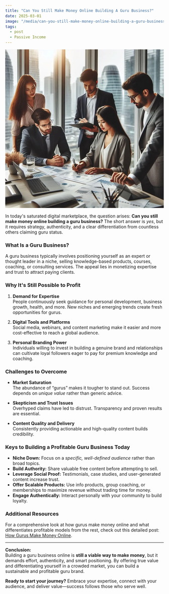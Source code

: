 ```yaml
---
title: "Can You Still Make Money Online Building A Guru Business?"
date: 2025-03-01
image: "/media/can-you-still-make-money-online-building-a-guru-business.webp"
tags:
  - post
  - Passive Income
---
```


![Can You Still Make Money Online Building A Guru Business?](/media/can-you-still-make-money-online-building-a-guru-business.webp)

In today's saturated digital marketplace, the question arises: **Can you still make money online building a guru business?** The short answer is *yes*, but it requires strategy, authenticity, and a clear differentiation from countless others claiming guru status.

### What Is a Guru Business?

A guru business typically involves positioning yourself as an expert or thought leader in a niche, selling knowledge-based products, courses, coaching, or consulting services. The appeal lies in monetizing expertise and trust to attract paying clients.

### Why It's Still Possible to Profit

1. **Demand for Expertise**  
   People continuously seek guidance for personal development, business growth, health, and more. New niches and emerging trends create fresh opportunities for gurus.

2. **Digital Tools and Platforms**  
   Social media, webinars, and content marketing make it easier and more cost-effective to reach a global audience.

3. **Personal Branding Power**  
   Individuals willing to invest in building a genuine brand and relationships can cultivate loyal followers eager to pay for premium knowledge and coaching.

### Challenges to Overcome

- **Market Saturation**  
  The abundance of “gurus” makes it tougher to stand out. Success depends on *unique value* rather than generic advice.

- **Skepticism and Trust Issues**  
  Overhyped claims have led to distrust. Transparency and proven results are essential.

- **Content Quality and Delivery**  
  Consistently providing actionable and high-quality content builds credibility.

### Keys to Building a Profitable Guru Business Today

- **Niche Down:** Focus on a *specific, well-defined audience* rather than broad topics.  
- **Build Authority:** Share valuable free content before attempting to sell.  
- **Leverage Social Proof:** Testimonials, case studies, and user-generated content increase trust.  
- **Offer Scalable Products:** Use info products, group coaching, or memberships to maximize revenue without trading time for money.  
- **Engage Authentically:** Interact personally with your community to build loyalty.

### Additional Resources

For a comprehensive look at how gurus make money online and what differentiates profitable models from the rest, check out this detailed post: [How Gurus Make Money Online](https://supertotallyawesome.com/posts/make-money-online-gurus/).

---

**Conclusion:**  
Building a guru business online is **still a viable way to make money**, but it demands effort, authenticity, and smart positioning. By offering true value and differentiating yourself in a crowded market, you can build a sustainable and profitable guru brand.

**Ready to start your journey?** Embrace your expertise, connect with your audience, and deliver value—success follows those who serve well.
